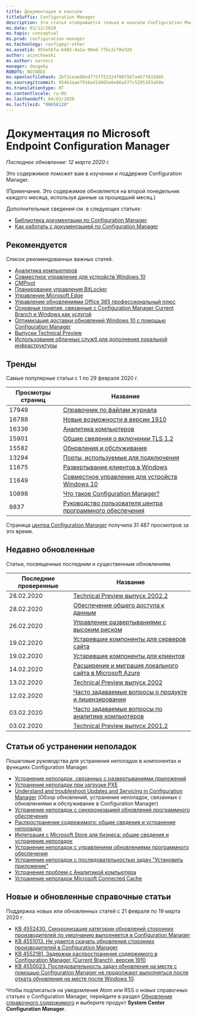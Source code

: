 ```yaml
---
title: Документация в консоли
titleSuffix: Configuration Manager
description: Эта статья отображается только в консоли Configuration Manager.
ms.date: 03/12/2020
ms.topic: conceptual
ms.prod: configuration-manager
ms.technology: configmgr-other
ms.assetid: 955e56fa-6485-4a1a-90e6-77bc2cf8e326
author: aczechowski
ms.author: aaroncz
manager: dougeby
ROBOTS: NOINDEX
ms.openlocfilehash: 2bf2ceae88ed775ff53324f007567a4677832805
ms.sourcegitcommit: 954b3aae7916ad14065e6e86a577c5205103a50e
ms.translationtype: HT
ms.contentlocale: ru-RU
ms.lasthandoff: 04/03/2020
ms.locfileid: "80658128"
---
```

<!-- 
- Feature 1357546
- This page displays in-console, under the Community workspace, Documentation node. 
- Don't use any relative links; must be full https://docs.microsoft.com and language neutral
- Process: https://microsoft.sharepoint.com/teams/ConfigMgr/Documents/ContentPub/Data%20collection%20process%20for%20Feature%201357546%20In-console%20documentation.docx?web=1
-->

# <a name="microsoft-endpoint-configuration-manager-documentation"></a>Документация по Microsoft Endpoint Configuration Manager

*Последнее обновление: 12 марта 2020 г.*

Это содержимое поможет вам в изучении и поддержке Configuration Manager.

(Примечание. Это содержимое обновляется на второй понедельник каждого месяца, используя данные за прошедший месяц.)

Дополнительные сведения см. в следующих статьях:

- [Библиотека документации по Configuration Manager](https://docs.microsoft.com/configmgr).  
- [Как работать с документацией по Configuration Manager](https://docs.microsoft.com/configmgr/core/understand/use-docs)

## <a name="recommended"></a>Рекомендуется

Список рекомендованных важных статей.

- [Аналитика компьютеров](https://docs.microsoft.com/configmgr/desktop-analytics/overview)
- [Совместное управление для устройств Windows 10](https://docs.microsoft.com/configmgr/comanage/overview)  
- [CMPivot](https://docs.microsoft.com/configmgr/core/servers/manage/cmpivot)  
- [Планирование управления BitLocker](https://docs.microsoft.com/configmgr/protect/plan-design/bitlocker-management)  
- [Управление Microsoft Edge](https://docs.microsoft.com/configmgr/apps/deploy-use/deploy-edge)  
- [Управление обновлениями Office 365 профессиональный плюс](https://docs.microsoft.com/configmgr/sum/deploy-use/manage-office-365-proplus-updates)  
- [Основные понятия, связанные с Configuration Manager Current Branch и Windows как услугой](https://docs.microsoft.com/configmgr/core/understand/configuration-manager-and-windows-as-service)
- [Оптимизация доставки обновлений Windows 10 с помощью Configuration Manager](https://docs.microsoft.com/configmgr/sum/deploy-use/optimize-windows-10-update-delivery)
- [Выпуски Technical Preview](https://docs.microsoft.com/configmgr/core/get-started/technical-preview)
- [Использование облачных служб для дополнения локальной инфраструктуры](https://docs.microsoft.com/configmgr/core/understand/use-cloud-services)

## <a name="trending"></a>Тренды

Самые популярные статьи с 1 по 29 февраля 2020 г.

| Просмотры страниц | Название |
|------------|-------|
| 17949 | [Справочник по файлам журнала](https://docs.microsoft.com/configmgr/core/plan-design/hierarchy/log-files) |
| 16788 | [Новые возможности в версии 1910](https://docs.microsoft.com/configmgr/core/plan-design/changes/whats-new-in-version-1910) |
| 16336 | [Аналитика компьютеров](https://docs.microsoft.com/configmgr/desktop-analytics/overview) |
| 15901 | [Общие сведения о включении TLS 1.2](https://docs.microsoft.com/configmgr/core/plan-design/security/enable-tls-1-2) |
| 15582 | [Обновления и обслуживание](https://docs.microsoft.com/configmgr/core/servers/manage/updates) |
| 13294 | [Порты, используемые для подключения](https://docs.microsoft.com/configmgr/core/plan-design/hierarchy/ports) |
| 11675 | [Развертывание клиентов в Windows](https://docs.microsoft.com/configmgr/core/clients/deploy/deploy-clients-to-windows-computers) |
| 11649 | [Совместное управление для устройств Windows 10](https://docs.microsoft.com/configmgr/comanage/overview) |
| 10898 | [Что такое Configuration Manager?](https://docs.microsoft.com/configmgr/core/understand/introduction) |
| 9837 | [Руководство пользователя центра программного обеспечения](https://docs.microsoft.com/configmgr/core/understand/software-center) |

Страница [центра Configuration Manager](https://docs.microsoft.com/configmgr/) получила 31 487 просмотров за это время.

## <a name="recently-updated"></a>Недавно обновленные

Статьи, посвященные последним и существенным обновлениям.

| Последние проверенные | Название |
|---------------|-------|
| 28.02.2020 | [Technical Preview выпуск 2002.2](https://docs.microsoft.com/configmgr/core/get-started/2020/technical-preview-2002-2) |
| 28.02.2020 | [Обеспечение общего доступа к данным](https://docs.microsoft.com/configmgr/desktop-analytics/enable-data-sharing) |
| 26.02.2020 | [Управление развертываниями с высоким риском](https://docs.microsoft.com/configmgr/core/servers/manage/settings-to-manage-high-risk-deployments) |
| 19.02.2020 | [Устаревшие компоненты для серверов сайта](https://docs.microsoft.com/configmgr/core/plan-design/changes/deprecated/removed-and-deprecated-server) |
| 19.02.2020 | [Устаревшие компоненты для клиентов](https://docs.microsoft.com/configmgr/core/plan-design/changes/deprecated/removed-and-deprecated-client) |
| 14.02.2020 | [Расширение и миграция локального сайта в Microsoft Azure](https://docs.microsoft.com/configmgr/core/support/azure-migration-tool) |
| 13.02.2020 | [Technical Preview выпуск 2002](https://docs.microsoft.com/configmgr/core/get-started/2020/technical-preview-2002) |
| 12.02.2020 | [Часто задаваемые вопросы о продукте и лицензировании](https://docs.microsoft.com/configmgr/core/understand/product-and-licensing-faq) |
| 03.02.2020 | [Часто задаваемые вопросы по аналитике компьютеров](https://docs.microsoft.com/configmgr/desktop-analytics/faq) |
| 03.02.2020 | [Technical Preview выпуск 2001.2](https://docs.microsoft.com/configmgr/core/get-started/2020/technical-preview-2001-2) |

## <a name="troubleshooting-articles"></a>Статьи об устранении неполадок

Пошаговые руководства для устранения неполадок в компонентах и функциях Configuration Manager.

- [Устранение неполадок, связанных с развертываниями приложений](https://docs.microsoft.com/configmgr/apps/understand/app-deployment-technical-reference)
- [Устранение неполадок при загрузке PXE](https://support.microsoft.com/help/4468612)
- [Understand and troubleshoot Updates and Servicing in Configuration Manager](https://support.microsoft.com/help/4490424) (Обзор обновлений, устранение неполадок, связанных с обновлениями и обслуживание в Configuration Manager)
- [Устранение неполадок с синхронизацией обновлений программного обеспечения](https://support.microsoft.com/help/10059)
- [Распространение содержимого: общие сведения и устранение неполадок](https://support.microsoft.com/help/4482728)
- [Интеграция с Microsoft Store для бизнеса: общие сведения и устранение неполадок](https://docs.microsoft.com/configmgr/apps/deploy-use/troubleshoot-microsoft-store-for-business-integration)
- [Устранение неполадок с управлением обновлениями программного обеспечения](https://support.microsoft.com/help/10680)
- [Устранение неполадок с последовательностью задач "Установить приложение"](https://support.microsoft.com/help/18408/)
- [Устранение проблем с Аналитикой компьютера](https://docs.microsoft.com/configmgr/desktop-analytics/troubleshooting)
- [Устранение неполадок Microsoft Connected Cache](https://docs.microsoft.com/configmgr/core/servers/deploy/configure/troubleshoot-microsoft-connected-cache)

## <a name="new-and-updated-support-articles"></a>Новые и обновленные справочные статьи

Поддержка новых или обновленных статей с 21 февраля по 19 марта 2020 г.

- [KB 4552430. Синхронизация категории обновлений сторонних производителей по умолчанию выполняется в Configuration Manager](https://support.microsoft.com/help/4552430)
- [KB 4551013. Не удается скачать обновления сторонних производителей в Configuration Manager](https://support.microsoft.com/help/4551013)
- [KB 4552181. Задержки распространения содержимого в Configuration Manager (Current Branch), версия 1910](https://support.microsoft.com/help/4552181)
- [KB 4550023. Последовательность задач обновления на месте с помощью Configuration Manager не продолжают выполняться после отката обновления на месте после Windows 10](https://support.microsoft.com/help/4550023).

Чтобы подписаться на уведомления Atom или RSS о новых справочных статьях о Configuration Manager, перейдите в раздел [Обновления справочного содержимого](https://support.microsoft.com/help/4089498/) и выберите продукт **System Center Configuration Manager**.
